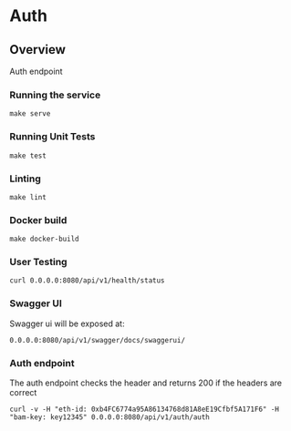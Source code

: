 # Auth

## Overview
Auth endpoint 

### Running the service
```shell
make serve
```

### Running Unit Tests
```shell
make test
```

### Linting
```shell
make lint
```

### Docker build
```shell
make docker-build
```

### User Testing
```shell
curl 0.0.0.0:8080/api/v1/health/status
```

### Swagger UI
Swagger ui will be exposed at:
```
0.0.0.0:8080/api/v1/swagger/docs/swaggerui/
```

### Auth endpoint
The auth endpoint checks the header and returns 200 if the headers are correct
```
curl -v -H "eth-id: 0xb4FC6774a95A86134768d81A8eE19Cfbf5A171F6" -H "bam-key: key12345" 0.0.0.0:8080/api/v1/auth/auth
```